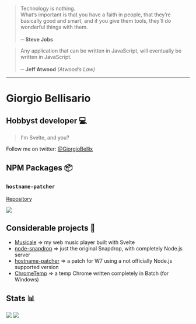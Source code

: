 > Technology is nothing.\
> What’s important is that you have a faith in people, that they’re basically good and smart, and if you give them tools, they’ll do wonderful things with them.\
> \
> **─ Steve Jobs**

> Any application that can be written in JavaScript, will eventually be written in JavaScript.\
> \
> **─ Jeff Atwood** *(Atwood’s Law)*

---

# Giorgio Bellisario

## Hobbyst developer 💻

> I'm Svelte, and you?

Follow me on twitter: [@GiorgioBellix](https://twitter.com/@GiorgioBellix)

## NPM Packages 📦

### `hostname-patcher`

[Repository](https://github.com/Bellisario/hostname-patcher)

<img src="https://img.shields.io/npm/dm/hostname-patcher" />

## Considerable projects 🚧

- [Musicale](https://github.com/Bellisario/musicale) => my web music player built with Svelte
- [node-snapdrop](https://github.com/Bellisario/node-snapdrop) => just the original Snapdrop, with completely Node.js server
- [hostname-patcher](https://github.com/Bellisario/hostname-patcher) => a patch for W7 using a not officially Node.js supported version
- [ChromeTemp](https://github.com/Bellisario/ChromeTemp) => a temp Chrome written completely in Batch (for Windows)

## Stats 📊

<img src="https://github-readme-stats.vercel.app/api?username=Bellisario&show_icons=true&count_private=true&hide_border=true" align="left" />  

<img src="https://github-readme-stats.vercel.app/api/top-langs/?username=Bellisario&layout=compact&hide_border=true" align="left" />  

